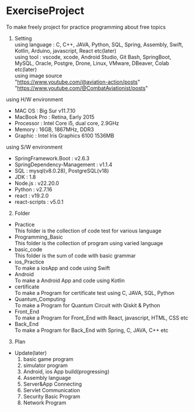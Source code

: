 # ExerciseProject
To make freely project for practice programming about free topics   

1. Setting   
using language : C, C++, JAVA, Python, SQL, Spring, Assembly, Swift, Kotlin, Arduino, javascript, React etc(later)   
using tool : vscode, xcode, Android Studio, Git Bash, SpringBoot, MySQL, Oracle, Postgre, Drone, Linux, VMware, DBeaver, Colab etc(later)   
using image source   
"https://www.youtube.com/@aviation-action/posts"   
"https://www.youtube.com/@CombatAviationist/posts"
 
using H/W environment   
- MAC OS : Big Sur v11.7.10
- MacBook Pro : Retina, Early 2015
- Processor : Intel Core i5, dual core, 2.9GHz
- Memory : 16GB, 1867MHz, DDR3
- Graphic : Intel Iris Graphics 6100 1536MB

using S/W environment   
- SpringFramework.Boot : v2.6.3
- SpringDependency-Management : v1.1.4
- SQL : mysql(v8.0.28), PostgreSQL(v18)   
- JDK : 1.8   
- Node.js : v22.20.0
- Python : v2.7.16
- react : v19.2.0
- react-scripts : v5.0.1
   
2. Folder   
- Practice   
  This folder is the collection of code test for various language
- Programming_Basic   
  This folder is the collection of program using varied language
- basic_code  
  This folder is the sum of code with basic grammar
- ios_Practice   
  To make a iosApp and code using Swift   
- Android   
  To make a Android App and code using Kotlin
- certificate   
  To make a Program for certificate test using C, JAVA, SQL, Python
- Quantum_Computing   
  To make a Program for Quantum Circuit with Qiskit & Python
- Front_End   
  To make a Program for Front_End with React, javascript, HTML, CSS etc
- Back_End   
  To make a Program for Back_End with Spring, C, JAVA, C++ etc

3. Plan   
- Update(later)
  1. basic game program
  2. simulator program
  3. Android, ios App build(progressing)
  4. Assembly language
  5. Server&App Connecting
  6. Servlet Communication
  7. Security Basic Program
  8. Network Program
